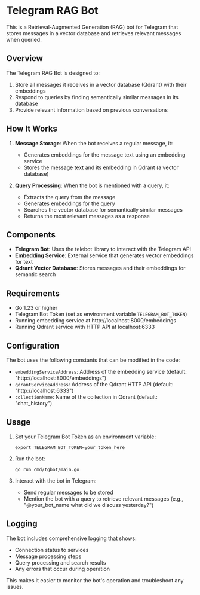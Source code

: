 # Telegram RAG Bot

This is a Retrieval-Augmented Generation (RAG) bot for Telegram that stores messages in a vector database and retrieves relevant messages when queried.

## Overview

The Telegram RAG Bot is designed to:

1. Store all messages it receives in a vector database (Qdrant) with their embeddings
2. Respond to queries by finding semantically similar messages in its database
3. Provide relevant information based on previous conversations

## How It Works

1. **Message Storage**: When the bot receives a regular message, it:
   - Generates embeddings for the message text using an embedding service
   - Stores the message text and its embedding in Qdrant (a vector database)

2. **Query Processing**: When the bot is mentioned with a query, it:
   - Extracts the query from the message
   - Generates embeddings for the query
   - Searches the vector database for semantically similar messages
   - Returns the most relevant messages as a response

## Components

- **Telegram Bot**: Uses the telebot library to interact with the Telegram API
- **Embedding Service**: External service that generates vector embeddings for text
- **Qdrant Vector Database**: Stores messages and their embeddings for semantic search

## Requirements

- Go 1.23 or higher
- Telegram Bot Token (set as environment variable `TELEGRAM_BOT_TOKEN`)
- Running embedding service at http://localhost:8000/embeddings
- Running Qdrant service with HTTP API at localhost:6333

## Configuration

The bot uses the following constants that can be modified in the code:

- `embeddingServiceAddress`: Address of the embedding service (default: "http://localhost:8000/embeddings")
- `qdrantServiceAddress`: Address of the Qdrant HTTP API (default: "http://localhost:6333")
- `collectionName`: Name of the collection in Qdrant (default: "chat_history")

## Usage

1. Set your Telegram Bot Token as an environment variable:
   ```
   export TELEGRAM_BOT_TOKEN=your_token_here
   ```

2. Run the bot:
   ```
   go run cmd/tgbot/main.go
   ```

3. Interact with the bot in Telegram:
   - Send regular messages to be stored
   - Mention the bot with a query to retrieve relevant messages (e.g., "@your_bot_name what did we discuss yesterday?")

## Logging

The bot includes comprehensive logging that shows:
- Connection status to services
- Message processing steps
- Query processing and search results
- Any errors that occur during operation

This makes it easier to monitor the bot's operation and troubleshoot any issues.